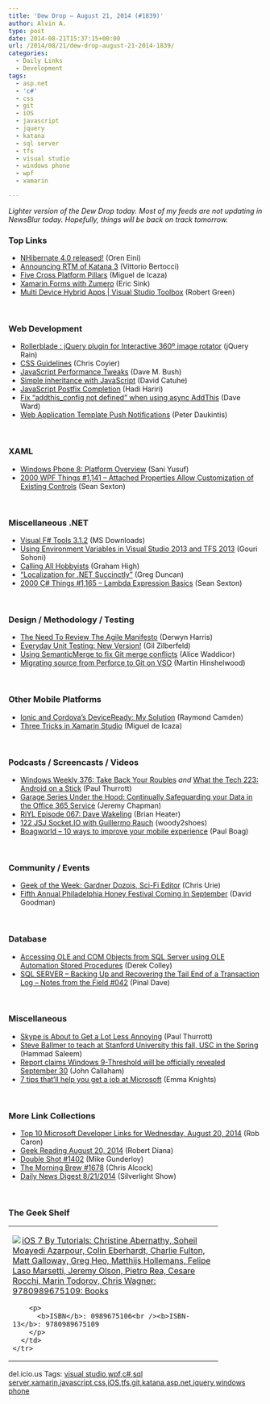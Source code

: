 ```yaml
---
title: 'Dew Drop – August 21, 2014 (#1839)'
author: Alvin A.
type: post
date: 2014-08-21T15:37:15+00:00
url: /2014/08/21/dew-drop-august-21-2014-1839/
categories:
  - Daily Links
  - Development
tags:
  - asp.net
  - 'c#'
  - css
  - git
  - iOS
  - javascript
  - jquery
  - katana
  - sql server
  - tfs
  - visual studio
  - windows phone
  - wpf
  - xamarin

---
```

_Lighter version of the Dew Drop today. Most of my feeds are not updating in NewsBlur today. Hopefully, things will be back on track tomorrow._

### <a name="top"></a>Top Links

  * <a href="http://feedproxy.google.com/~r/AyendeRahien/~3/UftqqcR9lBg/nhibernate-4-0-released" target="_blank">NHibernate 4.0 released!</a> (Oren Eini)
  * <a href="http://blogs.msdn.com/b/webdev/archive/2014/08/20/announcing-rtm-of-katana-3.aspx" target="_blank">Announcing RTM of Katana 3</a> (Vittorio Bertocci)
  * <a href="http://tirania.org/blog/archive/2014/Aug-20.html" target="_blank">Five Cross Platform Pillars</a> (Miguel de Icaza)
  * <a href="http://www.ericsink.com/entries/xfzag.html" target="_blank">Xamarin.Forms with Zumero</a> (Eric Sink)
  * <a href="http://channel9.msdn.com/Shows/Visual-Studio-Toolbox/Multi-Device-Hybrid-Apps" target="_blank">Multi Device Hybrid Apps | Visual Studio Toolbox</a> (Robert Green)

&nbsp;

### <a name="web"></a>Web Development

  * <a href="http://feedproxy.google.com/~r/Jqueryrain/~3/b_jHABZq72g/" target="_blank">Rollerblade : jQuery plugin for Interactive 360º image rotator</a> (jQuery Rain)
  * <a href="http://cssguidelin.es/" target="_blank">CSS Guidelines</a> (Chris Coyier)
  * <a href="http://blog.dmbcllc.com/javascript-performance-tweaks/" target="_blank">JavaScript Performance Tweaks</a> (Dave M. Bush)
  * <a href="http://blogs.msdn.com/b/eternalcoding/archive/2014/08/20/simple-inheritance-with-javascript.aspx" target="_blank">Simple inheritance with JavaScript</a> (David Catuhe)
  * <a href="http://blog.jetbrains.com/webstorm/2014/08/javascript-postfix-completion/" target="_blank">JavaScript Postfix Completion</a> (Hadi Hariri)
  * <a href="http://feedproxy.google.com/~r/Encosia/~3/31bsW0VsTWg/" target="_blank">Fix “addthis_config not defined” when using async AddThis</a> (Dave Ward)
  * <a href="http://peted.azurewebsites.net/web-application-template-push-notifications/" target="_blank">Web Application Template Push Notifications</a> (Peter Daukintis)

&nbsp;

### <a name="silverlight"></a>XAML

  * <a href="http://code.tutsplus.com/tutorials/windows-phone-8-platform-overview--mobile-20387" target="_blank">Windows Phone 8: Platform Overview</a> (Sani Yusuf)
  * <a href="http://wpf.2000things.com/2014/08/21/1141-attached-properties-allow-customization-of-existing-controls/" target="_blank">2000 WPF Things #1,141 – Attached Properties Allow Customization of Existing Controls</a> (Sean Sexton)

&nbsp;

### <a name="dotnet"></a>Miscellaneous .NET

  * <a href="http://www.microsoft.com/en-us/download/details.aspx?id=44011&WT.mc_id=rss_alldownloads_all" target="_blank">Visual F# Tools 3.1.2</a> (MS Downloads)
  * <a href="http://feedproxy.google.com/~r/netCurryRecentArticles/~3/e0v3FokIds8/ShowArticle.aspx" target="_blank">Using Environment Variables in Visual Studio 2013 and TFS 2013</a> (Gouri Sohoni)
  * <a href="http://www.syncfusion.com/blogs/post/Calling-All-Hobbyists.aspx" target="_blank">Calling All Hobbyists</a> (Graham High)
  * <a href="http://coolthingoftheday.blogspot.com/2014/08/for-net-succinctly.html" target="_blank">&#8220;Localization for .NET Succinctly&#8221;</a> (Greg Duncan)
  * <a href="http://csharp.2000things.com/2014/08/21/1165-lambda-expression-basics/" target="_blank">2000 C# Things #1,165 – Lambda Expression Basics</a> (Sean Sexton)

&nbsp;

### <a name="design"></a>Design / Methodology / Testing

  * <a href="http://feeds.dzone.com/~r/zones/agile/~3/2mXNiJ6EF0U/need-review-agile-manifesto" target="_blank">The Need To Review The Agile Manifesto</a> (Derwyn Harris)
  * <a href="http://feedproxy.google.com/~r/gilzilberfeld/~3/Ki88ga48-M8/everyday-unit-testing-new-version.html" target="_blank">Everyday Unit Testing: New Version!</a> (Gil Zilberfeld)
  * <a href="http://blogs.endjin.com/2014/08/using-semanticmerge-to-fix-git-merge-conflicts/" target="_blank">Using SemanticMerge to fix Git merge conflicts</a> (Alice Waddicor)
  * <a href="http://nakedalm.com/migrating-source-perforce-git-vso/" target="_blank">Migrating source from Perforce to Git on VSO</a> (Martin Hinshelwood)

&nbsp;

### <a name="mobile"></a>Other Mobile Platforms

  * <a href="http://feeds.dzone.com/~r/zones/css/~3/lNcr6mUMCJE/ionic-and-cordovas-deviceready" target="_blank">Ionic and Cordova&#8217;s DeviceReady: My Solution</a> (Raymond Camden)
  * <a href="http://tirania.org/blog/archive/2014/Aug-20-1.html" target="_blank">Three Tricks in Xamarin Studio</a> (Miguel de Icaza)

&nbsp;

### <a name="podcasts"></a>Podcasts / Screencasts / Videos

  * <a href="http://winsupersite.com/podcasts/windows-weekly-376-take-back-your-roubles" target="_blank">Windows Weekly 376: Take Back Your Roubles</a> _and_ <a href="http://winsupersite.com/podcasts/what-tech-223-android-stick" target="_blank">What the Tech 223: Android on a Stick</a> (Paul Thurrott)
  * <a href="http://blogs.office.com/2014/08/20/garage-series-hood-continually-safeguarding-data-office-365-service/" target="_blank">Garage Series Under the Hood: Continually Safeguarding your Data in the Office 365 Service</a> (Jeremy Chapman)
  * <a href="http://riyl.podbean.com/e/episode-067-dave-wakeling/" target="_blank">RiYL Episode 067: Dave Wakeling</a> (Brian Heater)
  * <a href="http://javascriptjabber.com/122-jsj-socket-io-with-guillermo-rauch/" target="_blank">122 JSJ Socket.IO with Guillermo Rauch</a> (woody2shoes)
  * <a href="http://boagworld.com/season/10/episode/1005/?utm_source=rss&utm_medium=rss&utm_campaign=1005" target="_blank">Boagworld &#8211; 10 ways to improve your mobile experience</a> (Paul Boag)

&nbsp;

### <a name="events"></a>Community / Events

  * <a href="http://www.geekadelphia.com/2014/08/20/geek-of-the-week-gardner-dozois-sci-fi-editor/" target="_blank">Geek of the Week: Gardner Dozois, Sci-Fi Editor</a> (Chris Urie)
  * <a href="http://www.geekadelphia.com/2014/08/21/fifth-annual-philadelphia-honey-festival-coming-in-september/" target="_blank">Fifth Annual Philadelphia Honey Festival Coming In September</a> (David Goodman)

&nbsp;

### <a name="sql"></a>Database

  * <a href="http://feedproxy.google.com/~r/MSSQLTips-LatestSqlServerTips/~3/iyoNh2qsGQU/tip.asp" target="_blank">Accessing OLE and COM Objects from SQL Server using OLE Automation Stored Procedures</a> (Derek Colley)
  * <a href="http://blog.sqlauthority.com/2014/08/21/sql-server-backing-up-and-recovering-the-tail-end-of-a-transaction-log-notes-from-the-field-042/" target="_blank">SQL SERVER – Backing Up and Recovering the Tail End of a Transaction Log – Notes from the Field #042</a> (Pinal Dave)

&nbsp;

### <a name="misc"></a>Miscellaneous

  * <a href="http://winsupersite.com/skype/skype-about-get-lot-less-annoying" target="_blank">Skype is About to Get a Lot Less Annoying</a> (Paul Thurrott)
  * <a href="http://feedproxy.google.com/~r/winbetadotorg/~3/kUFBtFf8dbY/steve-ballmer-teach-stanford-university-fall-usc-spring" target="_blank">Steve Ballmer to teach at Stanford University this fall, USC in the Spring</a> (Hammad Saleem)
  * <a href="http://feedproxy.google.com/~r/wmexperts/~3/w-0zC8KbsvU/story01.htm" target="_blank">Report claims Windows 9-Threshold will be officially revealed September 30</a> (John Callaham)
  * <a href="http://feeds.microsoftjobsblog.com/~r/MicrosoftJobsBlog/~3/Wi_eaOY75D0/" target="_blank">7 tips that’ll help you get a job at Microsoft</a> (Emma Knights)

&nbsp;

### <a name="links"></a>More Link Collections

  * <a href="http://blogs.msdn.com/b/robcaron/archive/2014/08/20/top-10-microsoft-developer-links-for-wednesday-august-20-2014.aspx" target="_blank">Top 10 Microsoft Developer Links for Wednesday, August 20, 2014</a> (Rob Caron)
  * <a href="http://feeds.regulargeek.com/~r/RegularGeek/~3/ItCu2fuA-Sw/" target="_blank">Geek Reading August 20, 2014</a> (Robert Diana)
  * <a href="http://afreshcup.com/home/2014/8/20/double-shot-1402.html" target="_blank">Double Shot #1402</a> (Mike Gunderloy)
  * <a href="http://feedproxy.google.com/~r/ReflectivePerspective/~3/h32ohMaj4yM/" target="_blank">The Morning Brew #1678</a> (Chris Alcock)
  * <a href="http://feedproxy.google.com/~r/silverlightshow/~3/OtHr69k__1E/Daily-News-Digest-8-21-2014.aspx" target="_blank">Daily News Digest 8/21/2014</a> (Silverlight Show)

&nbsp;

### <a name="shelf"></a>The Geek Shelf

<div id="scid:7dc1bd33-94bd-46fd-a20b-0131235bcd47:37d38fa2-d74b-4db8-92d2-6ac04eb6f05e" class="wlWriterEditableSmartContent" style="float: none; padding-bottom: 0px; padding-top: 0px; padding-left: 0px; margin: 0px; display: inline; padding-right: 0px">
  <table cellspacing="0" cellpadding="2" width="400" border="0" unselectable="on">
    <tr>
      <td valign="top" width="400">
        <p>
          <a title="iOS 7 By Tutorials: Christine Abernathy, Soheil Moayedi Azarpour, Colin Eberhardt, Charlie Fulton, Matt Galloway, Greg Heo, Matthijs Hollemans, Felipe Laso Marsetti, Jeremy Olson, Pietro Rea, Cesare Rocchi, Marin Todorov, Chris Wagner: 9780989675109: Books" href="http://www.amazon.com/exec/obidos/ASIN/0989675106/alvinashcraft-20"><img data-recalc-dims="1" decoding="async" src="https://i0.wp.com/images.amazon.com/images/P/0989675106.01.MZZZZZZZ.jpg?w=660" border="0" align="left" style="float:left" />iOS 7 By Tutorials: Christine Abernathy, Soheil Moayedi Azarpour, Colin Eberhardt, Charlie Fulton, Matt Galloway, Greg Heo, Matthijs Hollemans, Felipe Laso Marsetti, Jeremy Olson, Pietro Rea, Cesare Rocchi, Marin Todorov, Chris Wagner: 9780989675109: Books</a>
        </p>
        
        <p>
          <b>ISBN</b>: 0989675106<br /><b>ISBN-13</b>: 9780989675109
        </p>
      </td>
    </tr>
  </table>
</div>

<div id="scid:0767317B-992E-4b12-91E0-4F059A8CECA8:e26174c9-e9d0-40c3-883a-0013e6a6f3b6" class="wlWriterEditableSmartContent" style="float: none; padding-bottom: 0px; padding-top: 0px; padding-left: 0px; margin: 0px; display: inline; padding-right: 0px">
  del.icio.us Tags: <a href="http://del.icio.us/popular/visual+studio" rel="tag">visual studio</a>,<a href="http://del.icio.us/popular/wpf" rel="tag">wpf</a>,<a href="http://del.icio.us/popular/c%23" rel="tag">c#</a>,<a href="http://del.icio.us/popular/sql+server" rel="tag">sql server</a>,<a href="http://del.icio.us/popular/xamarin" rel="tag">xamarin</a>,<a href="http://del.icio.us/popular/javascript" rel="tag">javascript</a>,<a href="http://del.icio.us/popular/css" rel="tag">css</a>,<a href="http://del.icio.us/popular/iOS" rel="tag">iOS</a>,<a href="http://del.icio.us/popular/tfs" rel="tag">tfs</a>,<a href="http://del.icio.us/popular/git" rel="tag">git</a>,<a href="http://del.icio.us/popular/katana" rel="tag">katana</a>,<a href="http://del.icio.us/popular/asp.net" rel="tag">asp.net</a>,<a href="http://del.icio.us/popular/jquery" rel="tag">jquery</a>,<a href="http://del.icio.us/popular/windows+phone" rel="tag">windows phone</a>
</div>